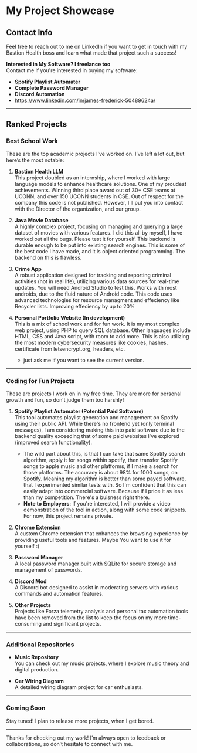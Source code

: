 # My Project Showcase

## Contact Info
Feel free to reach out to me on LinkedIn if you want to get in touch with my Bastion Health boss and learn what made that project such a success!

**Interested in My Software? I freelance too**  
Contact me if you're interested in buying my software:
- **Spotify Playlist Automater**
- **Complete Password Manager**
- **Discord Automation**
- https://www.linkedin.com/in/james-frederick-50489624a/
---

## Ranked Projects

### Best School Work
These are the top academic projects I've worked on. I’ve left a lot out, but here’s the most notable:

1. **Bastion Health LLM**  
   This project doubled as an internship, where I worked with large language models to enhance healthcare solutions. One of my proudest achievements. Winning third place award out of 30+ CSE teams at UCONN, and over 150 UCONN students in CSE. Out of respect for the company this code is not published. However, I'll put you into contact with the Director of the organization, and our group.

2. **Java Movie Database**  
   A highly complex project, focusing on managing and querying a large dataset of movies with various features. I did this all by myself, I have worked out all the bugs. Please test      it for yourself. This backend is durable enough to be put into existing search engines. This is some of the best code I have made, and it is object oriented programming. The backend on this is flawless.

3. **Crime App**  
   A robust application designed for tracking and reporting criminal activities (not in real life), utilizing various data sources for real-time updates. You will need Android Studio to test this. Works with most androids, due to the fluid nature of Android code. This code uses advanced technologies for resource managment and effeciency like Recycler lists. Improving effeciency by up to 20%

4. **Personal Portfolio Website (In development)**  
   This is a mix of school work and for fun work. It is my most complex web project, using PHP to query SQL database. Other languages include HTML, CSS and Java script, with room to add more. This is also utilizing the most modern cybersecurity measures like cookies, hashes, certificate from letsencrypt.org, headers, etc.  
   - just ask me if you want to see the current version.

---

### Coding for Fun Projects
These are projects I work on in my free time. They are more for personal growth and fun, so don’t judge them too harshly!

1. **Spotify Playlist Automater (Potential Paid Software)**  
   This tool automates playlist generation and management on Spotify using their public API. While there's no frontend yet (only terminal messages), I am considering making this into     paid software due to the backend quality exceeding that of some paid websites I've explored (improved search functionality).  
   - The wild part about this, is that I can take that same Spotify search algorithm, apply it for songs within spotify, then transfer Spotify songs to apple music and other platforms, if I make a search for those platforms. The accuracy is about 98% for 1000 songs, on Spotify. Meaning my algorithm is better than some payed software, that I experimented similar tests with. So I'm confident that this can easily adapt into commercial software. Because if I price it as less than my competition. There's a buisness right there.
   - **Note to Employers**: If you're interested, I will provide a video demonstration of the tool in action, along with some code snippets. For now, this project remains private.  

3. **Chrome Extension**  
   A custom Chrome extension that enhances the browsing experience by providing useful tools and features. Maybe You want to use it for yourself :)  
   
4. **Password Manager**  
   A local password manager built with SQLite for secure storage and management of passwords.

5. **Discord Mod**  
   A Discord bot designed to assist in moderating servers with various commands and automation features.

6. **Other Projects**  
   Projects like Forza telemetry analysis and personal tax automation tools have been removed from the list to keep the focus on my more time-consuming and significant projects.

---

### Additional Repositories
- **Music Repository**  
   You can check out my music projects, where I explore music theory and digital production.
   
- **Car Wiring Diagram**  
   A detailed wiring diagram project for car enthusiasts.

---

### Coming Soon
Stay tuned! I plan to release more projects, when I get bored.

---

Thanks for checking out my work! I’m always open to feedback or collaborations, so don’t hesitate to connect with me.
